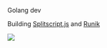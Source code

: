 Golang dev

Building [Splitscript.js](https://splitscript.js.org) and [Runik](https://runik.dev)

<!--START_SECTION:waka-->
<!--END_SECTION:waka-->
![](https://github-readme-stats.vercel.app/api/top-langs/?username=ultravioletasdf&langs_count=8&theme=dracula&layout=compact&hide_border=true)
